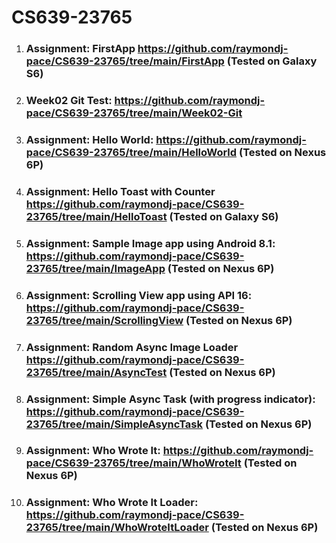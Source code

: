 # CS639-23765

1. ### Assignment: FirstApp https://github.com/raymondj-pace/CS639-23765/tree/main/FirstApp (Tested on Galaxy S6)

2. ### Week02 Git Test: https://github.com/raymondj-pace/CS639-23765/tree/main/Week02-Git

3. ### Assignment: Hello World: https://github.com/raymondj-pace/CS639-23765/tree/main/HelloWorld (Tested on Nexus 6P)

4. ### Assignment: Hello Toast with Counter https://github.com/raymondj-pace/CS639-23765/tree/main/HelloToast (Tested on Galaxy S6)

5. ### Assignment: Sample Image app using Android 8.1: https://github.com/raymondj-pace/CS639-23765/tree/main/ImageApp (Tested on Nexus 6P)

6. ### Assignment: Scrolling View app using API 16: https://github.com/raymondj-pace/CS639-23765/tree/main/ScrollingView (Tested on Nexus 6P)

7. ### Assignment: Random Async Image Loader https://github.com/raymondj-pace/CS639-23765/tree/main/AsyncTest (Tested on Nexus 6P)

8. ### Assignment: Simple Async Task (with progress indicator): https://github.com/raymondj-pace/CS639-23765/tree/main/SimpleAsyncTask (Tested on Nexus 6P)

9. ### Assignment: Who Wrote It: https://github.com/raymondj-pace/CS639-23765/tree/main/WhoWroteIt (Tested on Nexus 6P)

10. ### Assignment: Who Wrote It Loader: https://github.com/raymondj-pace/CS639-23765/tree/main/WhoWroteItLoader (Tested on Nexus 6P)
